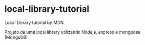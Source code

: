 # local-library-tutorial
Local Library tutorial by MDN

Projeto de uma local library utilizando Nodejs, express e mongoose (MongoDB)